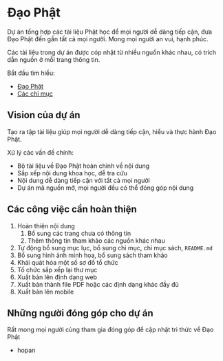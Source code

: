 # Đạo Phật

Dự án tổng hợp các tài liệu Phật học để mọi người dễ dàng tiếp cận, đưa Đạo Phật đến gần tất cả mọi người. Mong mọi người an vui, hạnh phúc.

Các tài liệu trong dự án được cóp nhặt từ nhiều nguồn khác nhau, có trích dẫn nguồn ở mỗi trang thông tin.

Bắt đầu tìm hiểu:

- [Đạo Phật](dao_phat.md)
- [Các chỉ mục](chi_muc.md)

## Vision của dự án

Tạo ra tập tài liệu giúp mọi người dễ dàng tiếp cận, hiểu và thực hành Đạo Phật.

Xử lý các vấn đề chính:

- Bộ tài liệu về Đạo Phật hoàn chỉnh về nội dung
- Sắp xếp nội dung khoa học, dễ tra cứu
- Nội dung dễ dàng tiếp cận với tất cả mọi người
- Dự án mã nguồn mở, mọi người đều có thể đóng góp nội dung

## Các công việc cần hoàn thiện

1. Hoàn thiện nội dung
    1. Bổ sung các trang chưa có thông tin
    1. Thêm thông tin tham khảo các nguồn khác nhau
1. Tự động bổ sung mục lục, bổ sung chỉ mục, chỉ mục sách, `README.md`
1. Bổ sung hình ảnh minh họa, bổ sung sách tham khảo
1. Khái quát hóa một số sơ đồ tổ chức
1. Tổ chức sắp xếp lại thư mục
1. Xuất bản lên định dạng web
1. Xuất bản thành file PDF hoặc các định dạng khác đầy đủ
1. Xuất bản lên mobile

## Những người đóng góp cho dự án

Rất mong mọi người cùng tham gia đóng góp để cập nhật tri thức về Đạo Phật

- hopan

